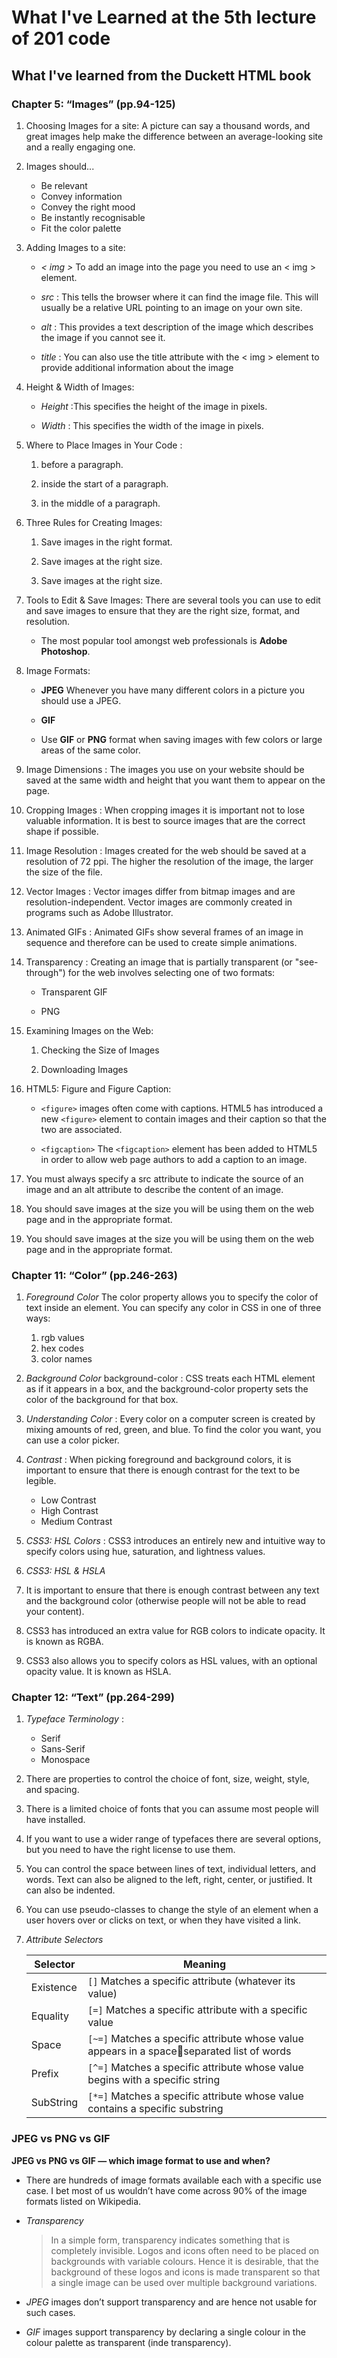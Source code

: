 # What I've Learned at the 5th lecture of 201 code

## What I've learned from the Duckett HTML book

### Chapter 5: “Images” (pp.94-125)

1. Choosing Images for a site: A picture can say a thousand words, and great images help make the difference between an
average-looking site and a really engaging one.

2. Images should...
   - Be relevant
   - Convey information
   - Convey the right mood
   - Be instantly recognisable
   - Fit the color palette

3. Adding Images to a site:

   - *< img >* To add an image into the page you need to use an < img > element.

   - *src* : This tells the browser where it can find the image file. This will usually be a relative URL pointing to an  image on your own site.

   - *alt* : This provides a text description of the image which describes the image if you cannot see it.

   - *title* : You can also use the title attribute with the < img > element to provide additional information about the  image

4. Height & Width of Images:

   - *Height* :This specifies the height of the image in pixels.

   - *Width* : This specifies the width of the image in pixels.

5. Where to Place Images in Your Code :

   1. before a paragraph.

   2. inside the start of a paragraph.

   3. in the middle of a paragraph.

6. Three Rules for Creating Images:

   1. Save images in the right format.

   2. Save images at the right size.

   3. Save images at the right size.

7. Tools to Edit & Save Images: There are several tools you can use to edit and save images to ensure that they are the right size, format, and resolution.

   - The most popular tool amongst web professionals is **Adobe Photoshop**.

8. Image Formats:

   - **JPEG** Whenever you have many different colors in a picture you should use a JPEG.

   - **GIF**

   - Use **GIF** or **PNG** format when saving images with few colors or large areas of the same color.

9. Image Dimensions : The images you use on your website should be saved at the same width and height that you want them to appear on the page.

10. Cropping Images : When cropping images it is important not to lose valuable information. It is best to source images that are the correct shape if possible.

11. Image Resolution : Images created for the web should be saved at a resolution of 72 ppi. The higher the resolution of the image, the larger the size of the file.

12. Vector Images : Vector images differ from bitmap images and are resolution-independent. Vector images are commonly created in programs such as Adobe Illustrator.

13. Animated GIFs : Animated GIFs show several frames of an image in sequence and therefore can be used to create simple animations.

14. Transparency : Creating an image that is partially transparent (or "see-through") for the web involves
selecting one of two formats:

    - Transparent GIF

    - PNG

15. Examining Images on the Web:

    1. Checking the Size of Images

    2. Downloading Images

16. HTML5: Figure and Figure Caption:

    - `<figure>` images often come with captions. HTML5 has introduced a new `<figure>` element to contain images and their caption so that the two are associated.

    - `<figcaption>` The `<figcaption>` element has been added to HTML5 in order to allow web page authors to add a caption to an image.

17. You must always specify a src attribute to indicate the source of an image and an alt attribute to describe the
content of an image.

18. You should save images at the size you will be using them on the web page and in the appropriate format.

19. You should save images at the size you will be using them on the web page and in the appropriate format.

### Chapter 11: “Color” (pp.246-263)

1. *Foreground Color*
   The color property allows you to specify the color of text inside an element. You can specify any color in CSS in one of three ways:

    1. rgb values
    2. hex codes
    3. color names

2. *Background Color*
   background-color : CSS treats each HTML element as if it appears in a box, and the background-color property sets the color of the background for that box.

3. *Understanding Color* : Every color on a computer screen is created by mixing amounts of red, green, and blue. To find the color you want, you can use a color picker.

4. *Contrast* : When picking foreground and background colors, it is important to ensure that there is enough contrast for the text to be legible.

   - Low Contrast
   - High Contrast
   - Medium Contrast

5. *CSS3: HSL Colors* : CSS3 introduces an entirely new and intuitive way to specify colors using hue, saturation, and  lightness values.

6. *CSS3: HSL & HSLA*

7. It is important to ensure that there is enough contrast between any text and the background color (otherwise people will not be able to read your content).

8. CSS3 has introduced an extra value for RGB colors to indicate opacity. It is known as RGBA.

9. CSS3 also allows you to specify colors as HSL values, with an optional opacity value. It is known as HSLA.

### Chapter 12: “Text” (pp.264-299)

1. *Typeface Terminology* :
   - Serif
   - Sans-Serif
   - Monospace

2. There are properties to control the choice of font, size, weight, style, and spacing.

3. There is a limited choice of fonts that you can assume most people will have installed.

4. If you want to use a wider range of typefaces there are several options, but you need to have the right license to use them.

5. You can control the space between lines of text, individual letters, and words. Text can also be aligned to the left, right, center, or justified. It can also be indented.

6. You can use pseudo-classes to change the style of an element when a user hovers over or clicks on text, or when they have visited a link.

7. *Attribute Selectors*

     |  Selector      |   Meaning  |
     | ----------- | ------------|
     |Existence|`[]` Matches a specific attribute (whatever its value)|
     |Equality |`[=]` Matches a specific attribute with a specific value|
     |Space |`[~=]` Matches a specific attribute whose value appears in a spaceseparated list of words|
     |Prefix |`[^=]` Matches a specific attribute whose value begins with a specific string|
     |SubString |`[*=]` Matches a specific attribute whose value contains a specific substring|

### JPEG vs PNG vs GIF

**JPEG vs PNG vs GIF — which image format to use and when?**

   - There are hundreds of image formats available each with a specific use case. I bet most of us wouldn’t have come across 90% of the image formats listed on Wikipedia.

   - *Transparency*
      >In a simple form, transparency indicates something that is completely invisible. Logos and icons often need to be placed on backgrounds with variable colours. Hence it is desirable, that the background of these logos and icons is made transparent so that a single image can be used over multiple background variations.

   - *JPEG* images don’t support transparency and are hence not usable for such cases.

   - *GIF* images support transparency by declaring a single colour in the colour palette as transparent (inde        transparency).
